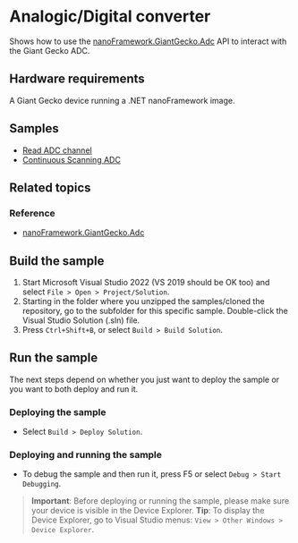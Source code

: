 # Analogic/Digital converter

Shows how to use the [nanoFramework.GiantGecko.Adc](http://docs.nanoframework.net/api/nanoFramework.GiantGecko.Adc.html) API to interact with the Giant Gecko ADC.

## Hardware requirements

A Giant Gecko device running a .NET nanoFramework image.

## Samples

- [Read ADC channel](Read.Channel/)
- [Continuous Scanning ADC](ContinuousSampling/)

## Related topics

### Reference

- [nanoFramework.GiantGecko.Adc](http://docs.nanoframework.net/api/nanoFramework.GiantGecko.Adc.html)

## Build the sample

1. Start Microsoft Visual Studio 2022 (VS 2019 should be OK too) and select `File > Open > Project/Solution`.
1. Starting in the folder where you unzipped the samples/cloned the repository, go to the subfolder for this specific sample. Double-click the Visual Studio Solution (.sln) file.
1. Press `Ctrl+Shift+B`, or select `Build > Build Solution`.

## Run the sample

The next steps depend on whether you just want to deploy the sample or you want to both deploy and run it.

### Deploying the sample

- Select `Build > Deploy Solution`.

### Deploying and running the sample

- To debug the sample and then run it, press F5 or select `Debug > Start Debugging`.

> **Important**: Before deploying or running the sample, please make sure your device is visible in the Device Explorer.
> **Tip**: To display the Device Explorer, go to Visual Studio menus: `View > Other Windows > Device Explorer`.
